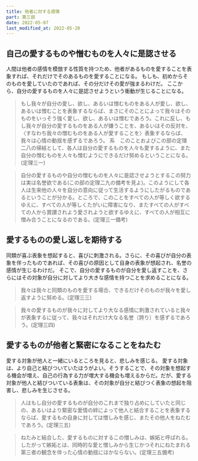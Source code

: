 ```yaml
---
title: 他者に対する感情
part: 第三部
date: 2022-05-07
last_modified_at: 2022-05-20
---
```


## 自己の愛するものや憎むものを人々に是認させる

人間は他者の感情を模倣する性質を持つため、他者があるものを愛することを表象すれば、それだけでそのあるものを愛することになる。
もしも、初めからそのものを愛していたのであれば、その分だけその愛が強まるわけだ。
ここから、自分の愛するものを人々に是認させようという衝動が生じることになる。

>もし我々が自分の愛し、欲し、あるいは憎むものをある人が愛し、欲し、あるいは憎むことを表象するならば、まさにそのことによって我々はそのものをいっそう強く愛し、欲し、あるいは憎むであろう。これに反し、もし我々が自分の愛するものをある人が嫌うことを、あるいはその反対を、〈すなわち我々の憎むものをある人が愛することを〉表象するならば、我々は心情の動揺を感ずるであろう。
>系　このことおよびこの部の定理二八の帰結として、各人は自分の愛するものを人々も愛するように、また自分の憎むものを人々も憎むようにできるだけ努めるということになる。(定理三一)

>自分の愛するものや自分の憎むものを人々に是認させようとするこの努力は実は名誉欲である(この部の定理二九の備考を見よ)。このようにして各人は生来他の人々を自分の意向に従って生活するようにしたがるものであるということが分かる。ところで、このことをすべての人が等しく欲するゆえに、すべての人が等しくたがいに障害になり、またすべての人がすべての人から賞讃されよう愛されようと欲するゆえに、すべての人が相互に憎み合うことになるのである。(定理三一備考)

## 愛するものの愛し返しを期待する

同類が喜ぶ表象を想起すると、喜びに刺激される。さらに、その喜びが自分の表象を伴ったものであれば、その喜びの原因として自身の表象が想起され、名誉の感情が生じるわけだ。
そこで、自分の愛するものが自分を愛し返すことを、さらにはその対象が自分に対してより大きな感情を持つことを求めることになる。

>我々は我々と同類のものを愛する場合、できるだけそのものが我々を愛し返すように努める。(定理三三)

>我々の愛するものが我々に対してより大なる感情に刺激されていると我々が表象するに従って、我々はそれだけ大なる名誉〔誇り〕を感ずるであろう。(定理三四)

## 愛するものが他者と緊密になることをねたむ

愛する対象が他人と一緒にいるところを見ると、悲しみを感じる。
愛する対象は、より自己と結びついていたほうがよい。そうすることで、その対象を想起する機会が増え、自己の行為する力が増大する機会も増えるからだ。だが、愛する対象が他人と結びついている表象は、その対象が自分と結びつく表象の想起を阻害し、悲しみを生じさせる。

>人はもし自分の愛するものが自分のこれまで独り占めにしていたと同じの、あるいはより緊密な愛情の絆によって他人と結合することを表象するならば、愛するもの自身に対しては憎しみを感じ、またその他人をねたむであろう。(定理三五)

>ねたみと結合した、愛するものに対するこの憎しみは、嫉妬と呼ばれる。したがって嫉妬とは、同時的な愛と憎しみから生じかつそれにねたまれる第三者の観念を伴った心情の動揺にほかならない。(定理三五備考)
